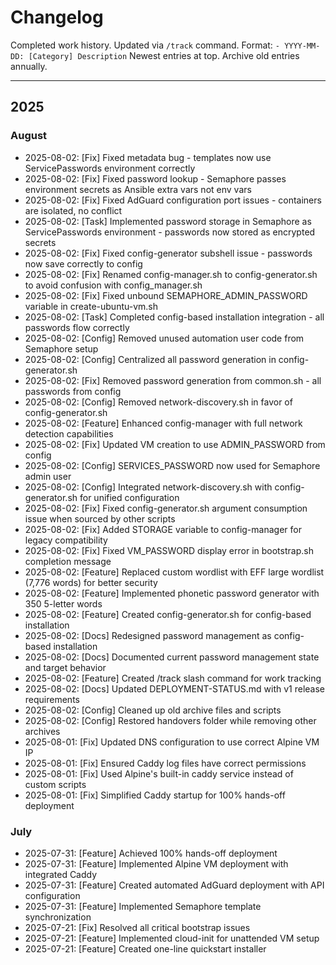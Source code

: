 # Changelog

Completed work history. Updated via `/track` command.
Format: `- YYYY-MM-DD: [Category] Description`
Newest entries at top. Archive old entries annually.

---

## 2025

### August

- 2025-08-02: [Fix] Fixed metadata bug - templates now use ServicePasswords environment correctly
- 2025-08-02: [Fix] Fixed password lookup - Semaphore passes environment secrets as Ansible extra vars not env vars
- 2025-08-02: [Fix] Fixed AdGuard configuration port issues - containers are isolated, no conflict
- 2025-08-02: [Task] Implemented password storage in Semaphore as ServicePasswords environment - passwords now stored as encrypted secrets
- 2025-08-02: [Fix] Fixed config-generator subshell issue - passwords now save correctly to config
- 2025-08-02: [Fix] Renamed config-manager.sh to config-generator.sh to avoid confusion with config_manager.sh
- 2025-08-02: [Fix] Fixed unbound SEMAPHORE_ADMIN_PASSWORD variable in create-ubuntu-vm.sh
- 2025-08-02: [Task] Completed config-based installation integration - all passwords flow correctly
- 2025-08-02: [Config] Removed unused automation user code from Semaphore setup
- 2025-08-02: [Config] Centralized all password generation in config-generator.sh
- 2025-08-02: [Fix] Removed password generation from common.sh - all passwords from config
- 2025-08-02: [Config] Removed network-discovery.sh in favor of config-generator.sh
- 2025-08-02: [Feature] Enhanced config-manager with full network detection capabilities
- 2025-08-02: [Fix] Updated VM creation to use ADMIN_PASSWORD from config
- 2025-08-02: [Config] SERVICES_PASSWORD now used for Semaphore admin user
- 2025-08-02: [Config] Integrated network-discovery.sh with config-generator.sh for unified configuration
- 2025-08-02: [Fix] Fixed config-generator.sh argument consumption issue when sourced by other scripts
- 2025-08-02: [Fix] Added STORAGE variable to config-manager for legacy compatibility
- 2025-08-02: [Fix] Fixed VM_PASSWORD display error in bootstrap.sh completion message
- 2025-08-02: [Feature] Replaced custom wordlist with EFF large wordlist (7,776 words) for better security
- 2025-08-02: [Feature] Implemented phonetic password generator with 350 5-letter words
- 2025-08-02: [Feature] Created config-generator.sh for config-based installation
- 2025-08-02: [Docs] Redesigned password management as config-based installation
- 2025-08-02: [Docs] Documented current password management state and target behavior
- 2025-08-02: [Feature] Created /track slash command for work tracking
- 2025-08-02: [Docs] Updated DEPLOYMENT-STATUS.md with v1 release requirements  
- 2025-08-02: [Config] Cleaned up old archive files and scripts
- 2025-08-02: [Config] Restored handovers folder while removing other archives
- 2025-08-01: [Fix] Updated DNS configuration to use correct Alpine VM IP
- 2025-08-01: [Fix] Ensured Caddy log files have correct permissions
- 2025-08-01: [Fix] Used Alpine's built-in caddy service instead of custom scripts
- 2025-08-01: [Fix] Simplified Caddy startup for 100% hands-off deployment

### July

- 2025-07-31: [Feature] Achieved 100% hands-off deployment
- 2025-07-31: [Feature] Implemented Alpine VM deployment with integrated Caddy
- 2025-07-31: [Feature] Created automated AdGuard deployment with API configuration
- 2025-07-31: [Feature] Implemented Semaphore template synchronization
- 2025-07-21: [Fix] Resolved all critical bootstrap issues
- 2025-07-21: [Feature] Implemented cloud-init for unattended VM setup
- 2025-07-21: [Feature] Created one-line quickstart installer